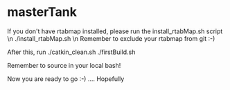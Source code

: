 # masterTank

If you don't have rtabmap installed, please run the install_rtabMap.sh script \n
./install_rtabMap.sh \n
Remember to exclude your rtabmap from git :-)

After this, run
./catkin_clean.sh
./firstBuild.sh

Remember to source in your local bash!

Now you are ready to go :-) .... Hopefully
